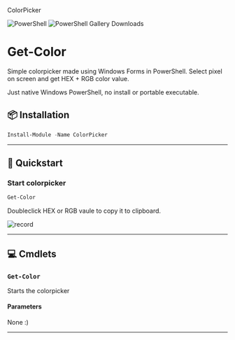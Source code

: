 ColorPicker

![PowerShell](https://img.shields.io/badge/PowerShell-5+-blue)
![PowerShell Gallery Downloads](https://img.shields.io/powershellgallery/dt/ColorPicker)

# Get-Color
Simple colorpicker made using Windows Forms in PowerShell. Select pixel on screen and get HEX + RGB color value.

Just native Windows PowerShell, no install or portable executable.

## 📦 Installation
```powershell
Install-Module -Name ColorPicker
```

---

## 🚀 Quickstart

### Start colorpicker

```powershell
Get-Color
```

Doubleclick HEX or RGB vaule to copy it to clipboard.

![record](https://github.com/user-attachments/assets/17c26242-ef9c-49c6-bcb2-2dcf3b40af3d)


---

## 💻 Cmdlets

### `Get-Color`

Starts the colorpicker

#### Parameters

None :)

---
